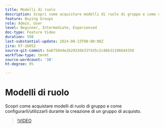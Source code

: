 ```yaml
---
title: Modelli di ruolo
description: Scopri come acquistare modelli di ruolo di gruppo e come configurarli/utilizzarli durante la creazione di un gruppo di acquisto.
feature: Buying Groups
role: Admin, User
level: Beginner, Intermediate, Experienced
doc-type: Feature Video
duration: 598
last-substantial-update: 2024-08-23T00:00:00Z
jira: KT-16052
source-git-commit: 6a675844e2b29326b33f435c2c86b31196644358
workflow-type: tm+mt
source-wordcount: '38'
ht-degree: 0%

---
```



# Modelli di ruolo

Scopri come acquistare modelli di ruolo di gruppo e come configurarli/utilizzarli durante la creazione di un gruppo di acquisto.

>[!VIDEO](https://video.tv.adobe.com/v/3433079/?learn=on)
